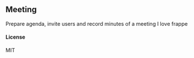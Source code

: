 ## Meeting

Prepare agenda, invite users and record minutes of a meeting 
I love frappe

#### License

MIT
